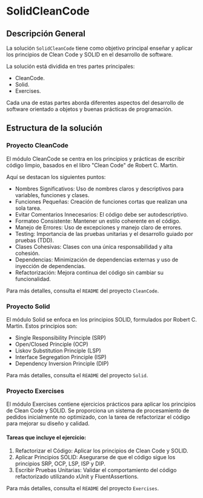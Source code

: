 # SolidCleanCode

## Descripción General
La solución `SolidCleanCode` tiene como objetivo principal enseñar y aplicar los principios de Clean Code y SOLID en el desarrollo de software. 

La solución está dividida en tres partes principales: 
   - CleanCode.
   - Solid.
   - Exercises.

Cada una de estas partes aborda diferentes aspectos del desarrollo de software orientado a objetos y buenas prácticas de programación.

## Estructura de la solución

### Proyecto CleanCode
   El módulo CleanCode se centra en los principios y prácticas de escribir código limpio, basados en el libro "Clean Code" de Robert C. Martin. 
   
   Aquí se destacan los siguientes puntos:
   - Nombres Significativos: Uso de nombres claros y descriptivos para variables, funciones y clases.
   - Funciones Pequeñas: Creación de funciones cortas que realizan una sola tarea.
   - Evitar Comentarios Innecesarios: El código debe ser autodescriptivo.
   - Formateo Consistente: Mantener un estilo coherente en el código.
   - Manejo de Errores: Uso de excepciones y manejo claro de errores.
   - Testing: Importancia de las pruebas unitarias y el desarrollo guiado por pruebas (TDD).
   - Clases Cohesivas: Clases con una única responsabilidad y alta cohesión.
   - Dependencias: Minimización de dependencias externas y uso de inyección de dependencias.
   - Refactorización: Mejora continua del código sin cambiar su funcionalidad.
   
   Para más detalles, consulta el `README` del proyecto `CleanCode`.

### Proyecto Solid
   El módulo Solid se enfoca en los principios SOLID, formulados por Robert C. Martin. Estos principios son:
   - Single Responsibility Principle (SRP)
   - Open/Closed Principle (OCP)
   - Liskov Substitution Principle (LSP)
   - Interface Segregation Principle (ISP)
   - Dependency Inversion Principle (DIP)
   
   Para más detalles, consulta el `README` del proyecto `Solid`.

### Proyecto Exercises
   El módulo Exercises contiene ejercicios prácticos para aplicar los principios de Clean Code y SOLID. Se proporciona un sistema de procesamiento de pedidos inicialmente no optimizado, con la tarea de refactorizar el código para mejorar su diseño y calidad.
   
   #### Tareas que incluye el ejercicio:
   1. Refactorizar el Código: Aplicar los principios de Clean Code y SOLID.
   2. Aplicar Principios SOLID: Asegurarse de que el código sigue los principios SRP, OCP, LSP, ISP y DIP.
   3. Escribir Pruebas Unitarias: Validar el comportamiento del código refactorizado utilizando xUnit y FluentAssertions.
   
   Para más detalles, consulta el `README` del proyecto `Exercises`.
